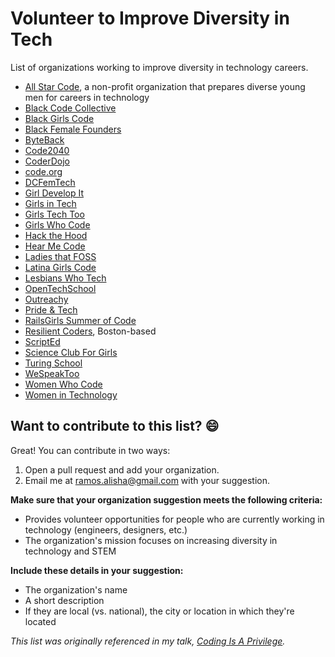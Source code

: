 # Volunteer to Improve Diversity in Tech
List of organizations working to improve diversity in technology careers.

* [All Star Code](http://www.allstarcode.org/), a non-profit organization that prepares diverse young men for careers in technology
* [Black Code Collective](https://www.meetup.com/Black-Code-Collective/)
* [Black Girls Code](http://www.blackgirlscode.com/)
* [Black Female Founders](http://www.blackfemalefounders.org/)
* [ByteBack](https://byteback.org/)
* [Code2040](http://code2040.org)
* [CoderDojo](https://coderdojo.com/)
* [code.org](http://code.org)
* [DCFemTech](https://dcfemtech.github.io/)
* [Girl Develop It](https://www.girldevelopit.com/)
* [Girls in Tech](http://girlsintech.org/)
* [Girls Tech Too](http://girlstechtoo.org/)
* [Girls Who Code](https://girlswhocode.com/)
* [Hack the Hood](http://www.hackthehood.org/)
* [Hear Me Code](http://hearmecode.com/)
* [Ladies that FOSS](https://www.wikimedia.de/wiki/LadiesthatFOSS)
* [Latina Girls Code](http://www.latinagirlscode.org/)
* [Lesbians Who Tech](http://lesbianswhotech.org/)
* [OpenTechSchool](http://www.opentechschool.org/)
* [Outreachy](https://www.gnome.org/outreachy/)
* [Pride & Tech](https://www.meetup.com/pridetechdc/)
* [RailsGirls Summer of Code](http://railsgirlssummerofcode.org/)
* [Resilient Coders](http://www.resilientcoders.org/), Boston-based
* [ScriptEd](https://scripted.org/)
* [Science Club For Girls](http://www.scienceclubforgirls.org)
* [Turing School](https://www.turing.io/)
* [WeSpeakToo](http://wespeaktoo.org/)
* [Women Who Code](https://www.womenwhocode.com/)
* [Women in Technology](http://www.womenintechnology.org/)

## Want to contribute to this list? :smile:
Great! You can contribute in two ways:
1. Open a pull request and add your organization.
2. Email me at ramos.alisha@gmail.com with your suggestion.

**Make sure that your organization suggestion meets the following criteria:**
* Provides volunteer opportunities for people who are currently working in technology (engineers, designers, etc.)
* The organization's mission focuses on increasing diversity in technology and STEM

**Include these details in your suggestion:**
* The organization's name
* A short description
* If they are local (vs. national), the city or location in which they're located

_This list was originally referenced in my talk, [Coding Is A Privilege](http://www.youtube.com/watch?v=PtKOzKNJF-s)._
